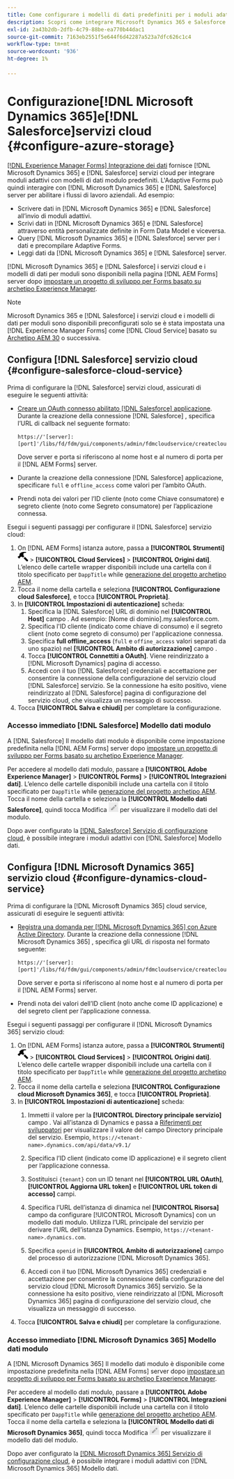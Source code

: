 ```yaml
---
title: Come configurare i modelli di dati predefiniti per i moduli adattivi per Microsoft Dynamics 365 e Salesforce?
description: Scopri come integrare Microsoft Dynamics 365 e Salesforce con moduli adattivi.
exl-id: 2a43b2db-2dfb-4c79-88be-ea770b44dac1
source-git-commit: 7163eb2551f5e644f6d42287a523a7dfc626c1c4
workflow-type: tm+mt
source-wordcount: '936'
ht-degree: 1%

---
```


# Configurazione[!DNL Microsoft Dynamics 365]e[!DNL Salesforce]servizi cloud {#configure-azure-storage}

[[!DNL Experience Manager Forms] Integrazione dei dati](data-integration.md) fornisce [!DNL Microsoft Dynamics 365] e [!DNL Salesforce] servizi cloud per integrare moduli adattivi con modelli di dati modulo predefiniti. L&#39;Adaptive Forms può quindi interagire con [!DNL Microsoft Dynamics 365] e [!DNL Salesforce] server per abilitare i flussi di lavoro aziendali. Ad esempio:

* Scrivere dati in [!DNL Microsoft Dynamics 365] e [!DNL Salesforce] all’invio di moduli adattivi.
* Scrivi dati in [!DNL Microsoft Dynamics 365] e [!DNL Salesforce] attraverso entità personalizzate definite in Form Data Model e viceversa.
* Query [!DNL Microsoft Dynamics 365] e [!DNL Salesforce] server per i dati e precompilare Adaptive Forms.
* Leggi dati da [!DNL Microsoft Dynamics 365] e [!DNL Salesforce] server.

[!DNL Microsoft Dynamics 365] e [!DNL Salesforce] i servizi cloud e i modelli di dati per moduli sono disponibili nella pagina [!DNL AEM Forms] server dopo [impostare un progetto di sviluppo per Forms basato su archetipo Experience Manager](setup-local-development-environment.md##forms-cloud-service-local-development-environment).

>[!NOTE]
>
>Microsoft Dynamics 365 e [!DNL Salesforce] i servizi cloud e i modelli di dati per moduli sono disponibili preconfigurati solo se è stata impostata una [!DNL Experience Manager Forms] come [!DNL Cloud Service] basato su [Archetipo AEM 30](https://github.com/adobe/aem-project-archetype/releases/tag/aem-project-archetype-30) o successiva.

## Configura [!DNL Salesforce] servizio cloud {#configure-salesforce-cloud-service}

Prima di configurare la [!DNL Salesforce] servizi cloud, assicurati di eseguire le seguenti attività:

* [Creare un OAuth connesso abilitato [!DNL Salesforce] applicazione](https://help.salesforce.com/s/articleView?id=sf.connected_app_create_api_integration.htm&amp;type=5). Durante la creazione della connessione [!DNL Salesforce] , specifica l’URL di callback nel seguente formato:

   ```
   https://'[server]:[port]'/libs/fd/fdm/gui/components/admin/fdmcloudservice/createcloudconfigwizard/cloudservices.html
   ```

   Dove server e porta si riferiscono al nome host e al numero di porta per il [!DNL AEM Forms] server.

* Durante la creazione della connessione [!DNL Salesforce] applicazione, specificare `full` e `offline_access` come valori per l’ambito OAuth.

* Prendi nota dei valori per l’ID cliente (noto come Chiave consumatore) e segreto cliente (noto come Segreto consumatore) per l’applicazione connessa.

Esegui i seguenti passaggi per configurare il [!DNL Salesforce] servizio cloud:

1. On [!DNL AEM Forms] istanza autore, passa a **[!UICONTROL Strumenti]** ![martello](assets/hammer.png) > **[!UICONTROL Cloud Services]** > **[!UICONTROL Origini dati]**. L’elenco delle cartelle wrapper disponibili include una cartella con il titolo specificato per `DappTitle`  while [generazione del progetto archetipo AEM](setup-local-development-environment.md##forms-cloud-service-local-development-environment).
1. Tocca il nome della cartella e seleziona **[!UICONTROL Configurazione cloud Salesforce]**, e tocca **[!UICONTROL Proprietà]**.
1. In **[!UICONTROL Impostazioni di autenticazione]** scheda:
   1. Specifica la [!DNL Salesforce] URL di dominio nel **[!UICONTROL Host]** campo . Ad esempio: [Nome di dominio].my.salesforce.com.
   1. Specifica l&#39;ID cliente (indicato come chiave di consumo) e il segreto client (noto come segreto di consumo) per l&#39;applicazione connessa.
   1. Specifica **full offline_access** (`full` e `offine_access` valori separati da uno spazio) nel **[!UICONTROL Ambito di autorizzazione]** campo .
   1. Tocca **[!UICONTROL Connettiti a OAuth]**. Viene reindirizzato a [!DNL Microsoft Dynamics] pagina di accesso.
   1. Accedi con il tuo [!DNL Salesforce] credenziali e accettazione per consentire la connessione della configurazione del servizio cloud [!DNL Salesforce] servizio. Se la connessione ha esito positivo, viene reindirizzato al [!DNL Salesforce] pagina di configurazione del servizio cloud, che visualizza un messaggio di successo.
1. Tocca **[!UICONTROL Salva e chiudi]** per completare la configurazione.

### Accesso immediato [!DNL Salesforce] Modello dati modulo

A [!DNL Salesforce] Il modello dati modulo è disponibile come impostazione predefinita nella [!DNL AEM Forms] server dopo [impostare un progetto di sviluppo per Forms basato su archetipo Experience Manager](setup-local-development-environment.md##forms-cloud-service-local-development-environment).

Per accedere al modello dati modulo, passare a **[!UICONTROL Adobe Experience Manager]** > **[!UICONTROL Forms]** > **[!UICONTROL Integrazioni dati]**. L’elenco delle cartelle disponibili include una cartella con il titolo specificato per `DappTitle`  while [generazione del progetto archetipo AEM](setup-local-development-environment.md##forms-cloud-service-local-development-environment). Tocca il nome della cartella e seleziona la **[!UICONTROL Modello dati Salesforce]**, quindi tocca Modifica ![Modifica](assets/edit.png) per visualizzare il modello dati del modulo.

Dopo aver configurato la [[!DNL Salesforce] Servizio di configurazione cloud](#configure-salesforce-cloud-service), è possibile integrare i moduli adattivi con [!DNL Salesforce] Modello dati.

## Configura [!DNL Microsoft Dynamics 365] servizio cloud {#configure-dynamics-cloud-service}

Prima di configurare la [!DNL Microsoft Dynamics 365] cloud service, assicurati di eseguire le seguenti attività:

* [Registra una domanda per [!DNL Microsoft Dynamics 365] con Azure Active Directory](https://docs.microsoft.com/en-us/powerapps/developer/data-platform/walkthrough-register-app-azure-active-directory). Durante la creazione della connessione [!DNL Microsoft Dynamics 365] , specifica gli URL di risposta nel formato seguente:

   ```
   https://'[server]:[port]'/libs/fd/fdm/gui/components/admin/fdmcloudservice/createcloudconfigwizard/cloudservices.html
   ```

   Dove server e porta si riferiscono al nome host e al numero di porta per il [!DNL AEM Forms] server.

* Prendi nota dei valori dell’ID client (noto anche come ID applicazione) e del segreto client per l’applicazione connessa.

Esegui i seguenti passaggi per configurare il [!DNL Microsoft Dynamics 365] servizio cloud:

1. On [!DNL AEM Forms] istanza autore, passa a **[!UICONTROL Strumenti]** ![martello](assets/hammer.png) > **[!UICONTROL Cloud Services]** > **[!UICONTROL Origini dati]**. L’elenco delle cartelle wrapper disponibili include una cartella con il titolo specificato per `DappTitle`  while [generazione del progetto archetipo AEM](setup-local-development-environment.md##forms-cloud-service-local-development-environment).
1. Tocca il nome della cartella e seleziona **[!UICONTROL Configurazione cloud Microsoft Dynamics 365]**, e tocca **[!UICONTROL Proprietà]**.
1. In **[!UICONTROL Impostazioni di autenticazione]** scheda:
   1. Immetti il valore per la **[!UICONTROL Directory principale servizio]** campo . Vai all’istanza di Dynamics e passa a [Riferimenti per sviluppatori](https://docs.microsoft.com/en-us/powerapps/developer/data-platform/view-download-developer-resources) per visualizzare il valore del campo Directory principale del servizio. Esempio, `https://<tenant-name>.dynamics.com/api/data/v9.1/`
   1. Specifica l’ID client (indicato come ID applicazione) e il segreto client per l’applicazione connessa.
   1. Sostituisci `{tenant}` con un ID tenant nel **[!UICONTROL URL OAuth]**, **[!UICONTROL Aggiorna URL token]** e **[!UICONTROL URL token di accesso]** campi.
   1. Specifica l’URL dell’istanza di dinamica nel **[!UICONTROL Risorsa]** campo da configurare [!UICONTROL Microsoft Dynamics] con un modello dati modulo. Utilizza l’URL principale del servizio per derivare l’URL dell’istanza Dynamics. Esempio, `https://<tenant-name>.dynamics.com`.

   1. Specifica `openid` in **[!UICONTROL Ambito di autorizzazione]** campo del processo di autorizzazione [!DNL Microsoft Dynamics 365].
   1. Accedi con il tuo [!DNL Microsoft Dynamics 365] credenziali e accettazione per consentire la connessione della configurazione del servizio cloud [!DNL Microsoft Dynamics 365] servizio. Se la connessione ha esito positivo, viene reindirizzato al [!DNL Microsoft Dynamics 365] pagina di configurazione del servizio cloud, che visualizza un messaggio di successo.
1. Tocca **[!UICONTROL Salva e chiudi]** per completare la configurazione.

### Accesso immediato [!DNL Microsoft Dynamics 365] Modello dati modulo

A [!DNL Microsoft Dynamics 365] Il modello dati modulo è disponibile come impostazione predefinita nella [!DNL AEM Forms] server dopo [impostare un progetto di sviluppo per Forms basato su archetipo Experience Manager](setup-local-development-environment.md##forms-cloud-service-local-development-environment).

Per accedere al modello dati modulo, passare a **[!UICONTROL Adobe Experience Manager]** > **[!UICONTROL Forms]** > **[!UICONTROL Integrazioni dati]**. L’elenco delle cartelle disponibili include una cartella con il titolo specificato per `DappTitle`  while [generazione del progetto archetipo AEM](setup-local-development-environment.md##forms-cloud-service-local-development-environment). Tocca il nome della cartella e seleziona la **[!UICONTROL Modello dati di Microsoft Dynamics 365]**, quindi tocca Modifica ![Modifica](assets/edit.png) per visualizzare il modello dati del modulo.

Dopo aver configurato la [[!DNL Microsoft Dynamics 365] Servizio di configurazione cloud](#configure-dynamics-cloud-service), è possibile integrare i moduli adattivi con [!DNL Microsoft Dynamics 365] Modello dati.
